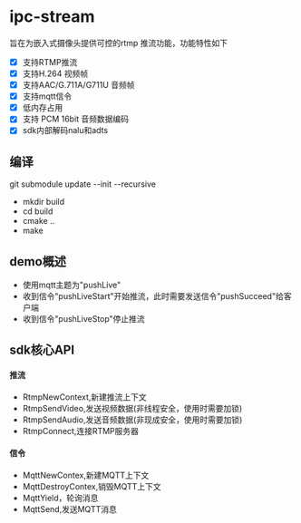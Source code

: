 # ipc-stream
旨在为嵌入式摄像头提供可控的rtmp 推流功能，功能特性如下
- [x] 支持RTMP推流
- [x] 支持H.264 视频帧
- [x] 支持AAC/G.711A/G711U 音频帧
- [x] 支持mqtt信令
- [x] 低内存占用
- [x] 支持 PCM 16bit 音频数据编码
- [x] sdk内部解码nalu和adts

## 编译
git submodule update --init --recursive

- mkdir build
- cd build
- cmake ..
- make

## demo概述
- 使用mqtt主题为"pushLive"
- 收到信令"pushLiveStart"开始推流，此时需要发送信令"pushSucceed"给客户端
- 收到信令"pushLiveStop"停止推流

## sdk核心API
#### 推流
- RtmpNewContext,新建推流上下文
- RtmpSendVideo,发送视频数据(非线程安全，使用时需要加锁)
- RtmpSendAudio,发送音频数据(非现成安全，使用时需要加锁)
- RtmpConnect,连接RTMP服务器

#### 信令
- MqttNewContex,新建MQTT上下文
- MqttDestroyContex,销毁MQTT上下文
- MqttYield，轮询消息
- MqttSend,发送MQTT消息
